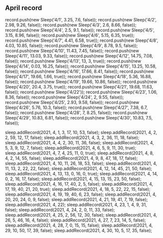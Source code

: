## April record

record.push(new Sleep('4/1', 3.25, 7.6, false));
record.push(new Sleep('4/2', 2.98, 9.26, false));
record.push(new Sleep('4/3', 2.6, 8.66, false));
record.push(new Sleep('4/4', 2.5, 9.1, false));
record.push(new Sleep('4/5', 3.15, 8.96, false));
record.push(new Sleep('4/6', 5.15, 6.35, true));
record.push(new Sleep('4/7', 4.41, 6.58, true));
record.push(new Sleep('4/8', 4.03, 10.85, false));
record.push(new Sleep('4/9', 8.78, 9.5, false));
record.push(new Sleep('4/10', 11.43, 7.45, false));
record.push(new Sleep('4/11', 13.03, 9.33, false));
record.push(new Sleep('4/12', 14.75, 7.08, false));
record.push(new Sleep('4/13', 13, 3, true));
record.push(new Sleep('4/14', 0.03, 16.25, false));
record.push(new Sleep('4/15', 13.25, 10.58, false));
record.push(new Sleep('4/16', 17.66, 8.41, false));
record.push(new Sleep('4/17', 19.66, 1.66, true));
record.push(new Sleep('4/18', 5.36, 16.88, false));
record.push(new Sleep('4/19', 19.66, 10.86, false));
record.push(new Sleep('4/20', 20.4, 3.75, true));
record.push(new Sleep('4/21', 19.68, 11.63, false));
record.push(new Sleep('4/22'));
record.push(new Sleep('4/23', 1.06, 8.36, false));
record.push(new Sleep('4/24', 2, 9.55, false));
record.push(new Sleep('4/25', 2.93, 9.58, false));
record.push(new Sleep('4/26', 5.76, 10.3, false));
record.push(new Sleep('4/27', 7.38, 6.7, false));
record.push(new Sleep('4/28', 7, 8.25, false));
record.push(new Sleep('4/29', 10.83, 6.81, false));
record.push(new Sleep('4/30', 10.83, 7.5, false));


sleep.addRecord(2021, 4, 1, 3, 17, 10, 53, false);
sleep.addRecord(2021, 4, 2, 2, 59, 12, 17, false);
sleep.addRecord(2021, 4, 3, 2, 36, 11, 18, false);
sleep.addRecord(2021, 4, 4, 2, 30, 11, 36, false);
sleep.addRecord(2021, 4, 5, 3, 9, 12, 7, false);
sleep.addRecord(2021, 4, 6, 5, 9, 11, 30, true);
sleep.addRecord(2021, 4, 7, 4, 25, 11, 0, true);
sleep.addRecord(2021, 4, 8, 4, 2, 14, 55, false);
sleep.addRecord(2021, 4, 9, 8, 47, 18, 17, false);
sleep.addRecord(2021, 4, 10, 11, 26, 18, 53, false);
sleep.addRecord(2021, 4, 11, 13, 2, 22, 22, false);
sleep.addRecord(2021, 4, 12, 14, 45, 21, 50, false);
sleep.addRecord(2021, 4, 13, 13, 0, 16, 0, true);
sleep.addRecord(2021, 4, 14, 0, 2, 16, 17, false);
sleep.addRecord(2021, 4, 15, 13, 15, 23, 50, false);
sleep.addRecord(2021, 4, 16, 17, 40, 2, 5, false);
sleep.addRecord(2021, 4, 17, 19, 40, 21, 20, true);
sleep.addRecord(2021, 4, 18, 5, 22, 22, 15, false);
sleep.addRecord(2021, 4, 19, 19, 40, 6, 23, false);
sleep.addRecord(2021, 4, 20, 20, 24, 0, 9, false);
sleep.addRecord(2021, 4, 21, 19, 41, 7, 19, false);
sleep.addRecord(2021, 4, 22);
sleep.addRecord(2021, 4, 23, 1, 4, 9, 31, false);
sleep.addRecord(2021, 4, 24, 2, 0, 11, 33, false);
sleep.addRecord(2021, 4, 25, 2, 56, 12, 30, false);
sleep.addRecord(2021, 4, 26, 5, 46, 16, 4, false);
sleep.addRecord(2021, 4, 27, 7, 23, 14, 5, false);
sleep.addRecord(2021, 4, 28, 7, 0, 15, 15, false);
sleep.addRecord(2021, 4, 29, 10, 50, 17, 39, false);
sleep.addRecord(2021, 4, 30, 10, 5, 17, 35, false);
